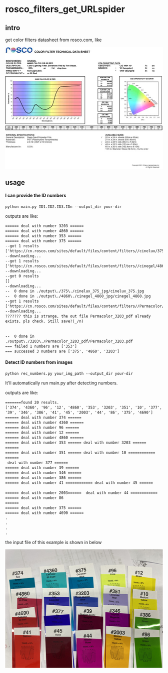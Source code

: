 # rosco_filters_get_URLspider

## intro

get color filters datasheet from rosco.com, like

![1649500832189.png](image/readme/1649500832189.png)

## usage

#### I can provide the ID numbers

```
python main.py ID1.ID2.ID3.IDn --output_dir your-dir
```

outputs are like:

```
====== deal with number 3203 ======
====== deal with number 4860 ======
====== deal with number 353 ======
====== deal with number 375 ======
--got 1 results
['https://cn.rosco.com/sites/default/files/content/filters//cinelux/375.jpg']
--downloading...
--got 1 results
['https://cn.rosco.com/sites/default/files/content/filters//cinegel/4860.jpg']
--downloading...
--got 0 results
[]
--downloading...
--  0 done in ./output\./375\./cinelux_375_jpg/cinelux_375.jpg
--  0 done in ./output\./4860\./cinegel_4860_jpg/cinegel_4860.jpg
--got 1 results
['https://cn.rosco.com/sites/default/files/content/filters//Permacolor/3203.pdf']
--downloading...
??????? this is strange, the out file Permacolor_3203_pdf already exists, pls check. Still save?(_/n)


--  0 done in ./output\./3203\./Permacolor_3203_pdf/Permacolor_3203.pdf
=== failed 1 numbers are ['353']
=== successed 3 numbers are ['375', '4860', '3203']
```

#### Detect ID numbers from images

```
python rec_numbers.py your_img_path --output_dir your-dir
```

It'll automatically run main.py after detecting numbers.

outputs are like:

```
=======found 20 results.
['374', '4360', '96', '12', '4860', '353', '3203', '351', '10', '377', '39', '346', '386', '41', '45', '2003', '44', '86', '375', '4690']
====== deal with number 374 ======
====== deal with number 4360 ======
====== deal with number 96 ======
====== deal with number 12 ======
====== deal with number 4860 ======
====== deal with number 353 ====== deal with number 3203 ======
======
====== deal with number 351 ====== deal with number 10 ============
======
 deal with number 377 ======
====== deal with number 39 ======
====== deal with number 346 ======
====== deal with number 386 ======
====== deal with number 41 ============ deal with number 45 ======

====== deal with number 2003======  deal with number 44 ============
====== deal with number 86 
======
====== deal with number 375 ======
====== deal with number 4690 ======
.
.
.
.
```

the input file of this example is shown in below

![1649502130973.png](image/readme/1649502130973.png)

